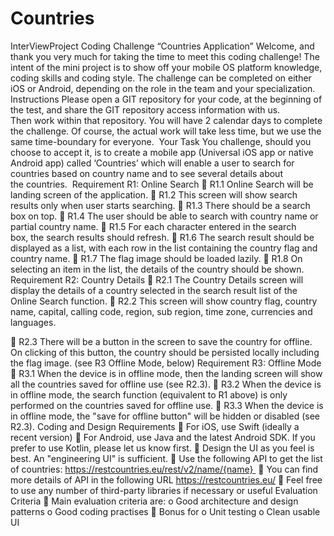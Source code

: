 # Countries
InterViewProject
Coding Challenge “Countries Application”
Welcome, and thank you very much for taking the time to meet this coding challenge!
The intent of the mini project is to show off your mobile OS platform knowledge, coding skills
and coding style.
The challenge can be completed on either iOS or Android, depending on the role in the team
and your specialization.
Instructions
Please open a GIT repository for your code, at the beginning of the test, and share the GIT
repository access information with us. Then work within that repository.
You will have 2 calendar days to complete the challenge. Of course, the actual work will take
less time, but we use the same time-boundary for everyone. 
Your Task
You challenge, should you choose to accept it, is to create a mobile app (Universal iOS app or
native Android app) called ‘Countries’ which will enable a user to search for countries based on
country name and to see several details about the countries. 
Requirement R1: Online Search
 R1.1 Online Search will be landing screen of the application.
 R1.2 This screen will show search results only when user starts searching.
 R1.3 There should be a search box on top.
 R1.4 The user should be able to search with country name or partial country name.
 R1.5 For each character entered in the search box, the search results should refresh.
 R1.6 The search result should be displayed as a list, with each row in the list
containing the country flag and country name.
 R1.7 The flag image should be loaded lazily.
 R1.8 On selecting an item in the list, the details of the country should be shown.
Requirement R2: Country Details
 R2.1 The Country Details screen will display the details of a country selected in the
search result list of the Online Search function.
 R2.2 This screen will show country flag, country name, capital, calling code, region, sub
region, time zone, currencies and languages.

 R2.3 There will be a button in the screen to save the country for offline. On clicking of
this button, the country should be persisted locally including the flag image. (see R3
Offline Mode, below)
Requirement R3: Offline Mode
 R3.1 When the device is in offline mode, then the landing screen will show all the
countries saved for offline use (see R2.3).
 R3.2 When the device is in offline mode, the search function (equivalent to R1 above) is
only performed on the countries saved for offline use.
 R3.3 When the device is in offline mode, the &quot;save for offline button&quot; will be hidden or
disabled (see R2.3).
Coding and Design Requirements
 For iOS, use Swift (ideally a recent version)
 For Android, use Java and the latest Android SDK. If you prefer to use Kotlin, please let
us know first.
 Design the UI as you feel is best. An &quot;engineering UI&quot; is sufficient.
 Use the following API to get the list of countries:
https://restcountries.eu/rest/v2/name/{name} 
 You can find more details of API in the following URL https://restcountries.eu/
 Feel free to use any number of third-party libraries if necessary or useful
Evaluation Criteria
 Main evaluation criteria are:
o Good architecture and design patterns
o Good coding practises
 Bonus for
o Unit testing
o Clean usable UI
